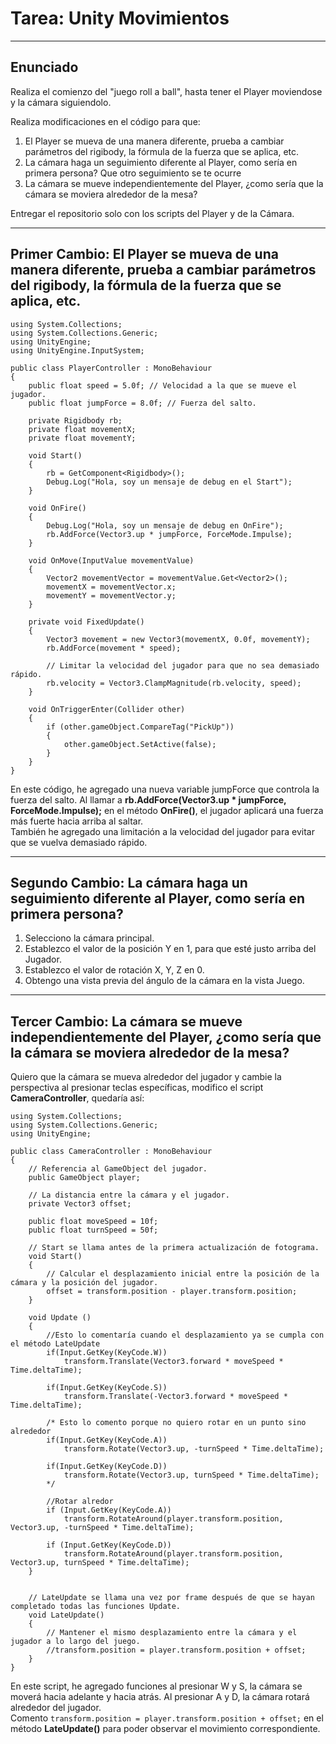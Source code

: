 # Tarea: Unity Movimientos
--------------------------
## Enunciado
Realiza el comienzo del "juego roll a ball", hasta tener el Player moviendose y la cámara siguiendolo.

Realiza modificaciones en el código para que:

1. El Player se mueva de una manera diferente, prueba a cambiar parámetros del rigibody, la fórmula de la fuerza que se aplica, etc.
2. La cámara haga un seguimiento diferente al Player, como sería en primera persona? Que otro seguimiento se te ocurre
3. La cámara se mueve independientemente del Player, ¿como sería que la cámara se moviera alrededor de la mesa?

Entregar el repositorio solo con los scripts del Player y de la Cámara.

---------------------------
## Primer Cambio: El Player se mueva de una manera diferente, prueba a cambiar parámetros del rigibody, la fórmula de la fuerza que se aplica, etc.
```
using System.Collections;
using System.Collections.Generic;
using UnityEngine;
using UnityEngine.InputSystem;

public class PlayerController : MonoBehaviour
{
    public float speed = 5.0f; // Velocidad a la que se mueve el jugador.
    public float jumpForce = 8.0f; // Fuerza del salto.

    private Rigidbody rb;
    private float movementX;
    private float movementY;

    void Start()
    {
        rb = GetComponent<Rigidbody>();
        Debug.Log("Hola, soy un mensaje de debug en el Start");
    }

    void OnFire()
    {
        Debug.Log("Hola, soy un mensaje de debug en OnFire");
        rb.AddForce(Vector3.up * jumpForce, ForceMode.Impulse);
    }

    void OnMove(InputValue movementValue)
    {
        Vector2 movementVector = movementValue.Get<Vector2>();
        movementX = movementVector.x;
        movementY = movementVector.y;
    }

    private void FixedUpdate()
    {
        Vector3 movement = new Vector3(movementX, 0.0f, movementY);
        rb.AddForce(movement * speed);

        // Limitar la velocidad del jugador para que no sea demasiado rápido.
        rb.velocity = Vector3.ClampMagnitude(rb.velocity, speed);
    }

    void OnTriggerEnter(Collider other)
    {
        if (other.gameObject.CompareTag("PickUp"))
        {
            other.gameObject.SetActive(false);
        }
    }
}

```
En este código, he agregado una nueva variable jumpForce que controla la fuerza del salto. 
Al llamar a **rb.AddForce(Vector3.up * jumpForce, ForceMode.Impulse);** en el método **OnFire()**, el jugador aplicará una fuerza más fuerte hacia arriba al saltar.<br> 
También he agregado una limitación a la velocidad del jugador para evitar que se vuelva demasiado rápido.

---------------------------
## Segundo Cambio: La cámara haga un seguimiento diferente al Player, como sería en primera persona?

1. Selecciono la cámara principal.
2. Establezco el valor de la posición Y en 1, para que esté justo arriba del Jugador. 
3. Establezco el valor de rotación X, Y, Z en 0.
4. Obtengo una vista previa del ángulo de la cámara en la vista Juego.

---------------------------
## Tercer Cambio: La cámara se mueve independientemente del Player, ¿como sería que la cámara se moviera alrededor de la mesa?

Quiero que la cámara se mueva alrededor del jugador y cambie la perspectiva al presionar teclas específicas, modifico el script **CameraController**, quedaría así:
```
using System.Collections;
using System.Collections.Generic;
using UnityEngine;

public class CameraController : MonoBehaviour
{
    // Referencia al GameObject del jugador.
    public GameObject player;

    // La distancia entre la cámara y el jugador.
    private Vector3 offset;

    public float moveSpeed = 10f;
    public float turnSpeed = 50f;

    // Start se llama antes de la primera actualización de fotograma.
    void Start()
    {
        // Calcular el desplazamiento inicial entre la posición de la cámara y la posición del jugador.
        offset = transform.position - player.transform.position;
    }

    void Update ()
    {
        //Esto lo comentaría cuando el desplazamiento ya se cumpla con el método LateUpdate
        if(Input.GetKey(KeyCode.W))
            transform.Translate(Vector3.forward * moveSpeed * Time.deltaTime);

        if(Input.GetKey(KeyCode.S))
            transform.Translate(-Vector3.forward * moveSpeed * Time.deltaTime);
        
        /* Esto lo comento porque no quiero rotar en un punto sino alrededor
        if(Input.GetKey(KeyCode.A))
            transform.Rotate(Vector3.up, -turnSpeed * Time.deltaTime);
        
        if(Input.GetKey(KeyCode.D))
            transform.Rotate(Vector3.up, turnSpeed * Time.deltaTime);
        */

        //Rotar alredor
        if (Input.GetKey(KeyCode.A))
            transform.RotateAround(player.transform.position, Vector3.up, -turnSpeed * Time.deltaTime);

        if (Input.GetKey(KeyCode.D))
            transform.RotateAround(player.transform.position, Vector3.up, turnSpeed * Time.deltaTime);
    }


    // LateUpdate se llama una vez por frame después de que se hayan completado todas las funciones Update.
    void LateUpdate()
    {
        // Mantener el mismo desplazamiento entre la cámara y el jugador a lo largo del juego.
        //transform.position = player.transform.position + offset;
    }
}
```
En este script, he agregado funciones al presionar W y S, la cámara se moverá hacia adelante y hacia atrás. Al presionar A y D, la cámara rotará alrededor del jugador.<br>
Comento `transform.position = player.transform.position + offset;` en el método **LateUpdate()** para poder observar el movimiento correspondiente.
